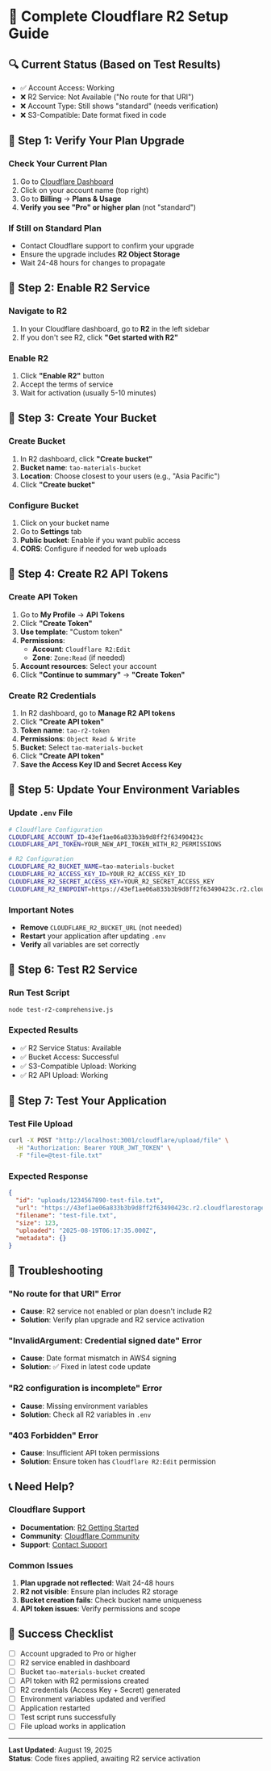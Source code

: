 # 🚀 Complete Cloudflare R2 Setup Guide

## 🔍 **Current Status (Based on Test Results)**
- ✅ Account Access: Working
- ❌ R2 Service: Not Available ("No route for that URI")
- ❌ Account Type: Still shows "standard" (needs verification)
- ❌ S3-Compatible: Date format fixed in code

## 🎯 **Step 1: Verify Your Plan Upgrade**

### Check Your Current Plan
1. Go to [Cloudflare Dashboard](https://dash.cloudflare.com/)
2. Click on your account name (top right)
3. Go to **Billing** → **Plans & Usage**
4. **Verify you see "Pro" or higher plan** (not "standard")

### If Still on Standard Plan
- Contact Cloudflare support to confirm your upgrade
- Ensure the upgrade includes **R2 Object Storage**
- Wait 24-48 hours for changes to propagate

## 🎯 **Step 2: Enable R2 Service**

### Navigate to R2
1. In your Cloudflare dashboard, go to **R2** in the left sidebar
2. If you don't see R2, click **"Get started with R2"**

### Enable R2
1. Click **"Enable R2"** button
2. Accept the terms of service
3. Wait for activation (usually 5-10 minutes)

## 🎯 **Step 3: Create Your Bucket**

### Create Bucket
1. In R2 dashboard, click **"Create bucket"**
2. **Bucket name**: `tao-materials-bucket`
3. **Location**: Choose closest to your users (e.g., "Asia Pacific")
4. Click **"Create bucket"**

### Configure Bucket
1. Click on your bucket name
2. Go to **Settings** tab
3. **Public bucket**: Enable if you want public access
4. **CORS**: Configure if needed for web uploads

## 🎯 **Step 4: Create R2 API Tokens**

### Create API Token
1. Go to **My Profile** → **API Tokens**
2. Click **"Create Token"**
3. **Use template**: "Custom token"
4. **Permissions**:
   - **Account**: `Cloudflare R2:Edit`
   - **Zone**: `Zone:Read` (if needed)
5. **Account resources**: Select your account
6. Click **"Continue to summary"** → **"Create Token"**

### Create R2 Credentials
1. In R2 dashboard, go to **Manage R2 API tokens**
2. Click **"Create API token"**
3. **Token name**: `tao-r2-token`
4. **Permissions**: `Object Read & Write`
5. **Bucket**: Select `tao-materials-bucket`
6. Click **"Create API token"**
7. **Save the Access Key ID and Secret Access Key**

## 🎯 **Step 5: Update Your Environment Variables**

### Update `.env` File
```bash
# Cloudflare Configuration
CLOUDFLARE_ACCOUNT_ID=43ef1ae06a833b3b9d8ff2f63490423c
CLOUDFLARE_API_TOKEN=YOUR_NEW_API_TOKEN_WITH_R2_PERMISSIONS

# R2 Configuration
CLOUDFLARE_R2_BUCKET_NAME=tao-materials-bucket
CLOUDFLARE_R2_ACCESS_KEY_ID=YOUR_R2_ACCESS_KEY_ID
CLOUDFLARE_R2_SECRET_ACCESS_KEY=YOUR_R2_SECRET_ACCESS_KEY
CLOUDFLARE_R2_ENDPOINT=https://43ef1ae06a833b3b9d8ff2f63490423c.r2.cloudflarestorage.com
```

### Important Notes
- **Remove** `CLOUDFLARE_R2_BUCKET_URL` (not needed)
- **Restart** your application after updating `.env`
- **Verify** all variables are set correctly

## 🎯 **Step 6: Test R2 Service**

### Run Test Script
```bash
node test-r2-comprehensive.js
```

### Expected Results
- ✅ R2 Service Status: Available
- ✅ Bucket Access: Successful
- ✅ S3-Compatible Upload: Working
- ✅ R2 API Upload: Working

## 🎯 **Step 7: Test Your Application**

### Test File Upload
```bash
curl -X POST "http://localhost:3001/cloudflare/upload/file" \
  -H "Authorization: Bearer YOUR_JWT_TOKEN" \
  -F "file=@test-file.txt"
```

### Expected Response
```json
{
  "id": "uploads/1234567890-test-file.txt",
  "url": "https://43ef1ae06a833b3b9d8ff2f63490423c.r2.cloudflarestorage.com/tao-materials-bucket/uploads/1234567890-test-file.txt",
  "filename": "test-file.txt",
  "size": 123,
  "uploaded": "2025-08-19T06:17:35.000Z",
  "metadata": {}
}
```

## 🚨 **Troubleshooting**

### "No route for that URI" Error
- **Cause**: R2 service not enabled or plan doesn't include R2
- **Solution**: Verify plan upgrade and R2 service activation

### "InvalidArgument: Credential signed date" Error
- **Cause**: Date format mismatch in AWS4 signing
- **Solution**: ✅ Fixed in latest code update

### "R2 configuration is incomplete" Error
- **Cause**: Missing environment variables
- **Solution**: Check all R2 variables in `.env`

### "403 Forbidden" Error
- **Cause**: Insufficient API token permissions
- **Solution**: Ensure token has `Cloudflare R2:Edit` permission

## 📞 **Need Help?**

### Cloudflare Support
- **Documentation**: [R2 Getting Started](https://developers.cloudflare.com/r2/get-started/)
- **Community**: [Cloudflare Community](https://community.cloudflare.com/)
- **Support**: [Contact Support](https://support.cloudflare.com/)

### Common Issues
1. **Plan upgrade not reflected**: Wait 24-48 hours
2. **R2 not visible**: Ensure plan includes R2 storage
3. **Bucket creation fails**: Check bucket name uniqueness
4. **API token issues**: Verify permissions and scope

## 🎉 **Success Checklist**

- [ ] Account upgraded to Pro or higher
- [ ] R2 service enabled in dashboard
- [ ] Bucket `tao-materials-bucket` created
- [ ] API token with R2 permissions created
- [ ] R2 credentials (Access Key + Secret) generated
- [ ] Environment variables updated and verified
- [ ] Application restarted
- [ ] Test script runs successfully
- [ ] File upload works in application

---

**Last Updated**: August 19, 2025  
**Status**: Code fixes applied, awaiting R2 service activation

